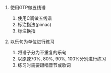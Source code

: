 

1. 使用GTP做五线谱
   1. 使用C调做五线谱
   2. 标注指法(pimac)
   3. 标注换指

2. 以乐句为单位进行练习
   1. 将谱子分为不重复的乐句
   2. 以原速70%, 80%, 90%, 100%分别进行练习
   3. 练习时需要跟唱音节或歌词